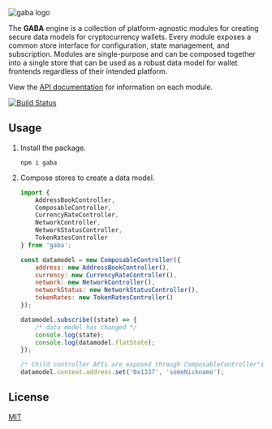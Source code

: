 ![gaba logo](https://raw.githubusercontent.com/bitpshr/gaba/master/logo.png)

The **GABA** engine is a collection of platform-agnostic modules for creating secure data models for cryptocurrency wallets. Every module exposes a common store interface for configuration, state management, and subscription. Modules are single-purpose and can be composed together into a single store that can be used as a robust data model for wallet frontends regardless of their intended platform.

View the [API documentation](https://bitpshr.github.io/gaba/) for information on each module.

[![Build Status](https://travis-ci.org/bitpshr/gaba.svg?branch=master)](https://travis-ci.org/bitpshr/gaba)

## Usage

1. Install the package.
    ```
    npm i gaba
    ```
2. Compose stores to create a data model.
    ```js
	import {
		AddressBookController,
		ComposableController,
		CurrencyRateController,
		NetworkController,
		NetworkStatusController,
		TokenRatesController
	} from 'gaba';

	const datamodel = new ComposableController({
		address: new AddressBookController(),
		currency: new CurrencyRateController(),
		network: new NetworkController(),
		networkStatus: new NetworkStatusController(),
		tokenRates: new TokenRatesController()
	});
	
	datamodel.subscribe((state) => {
		/* data model has changed */
		console.log(state);
		console.log(datamodel.flatState);
	});

	/* Child controller APIs are exposed through ComposableController's context property */
	datamodel.context.address.set('0x1337', 'someNickname');
    ```

## License

[MIT](./LICENSE)
